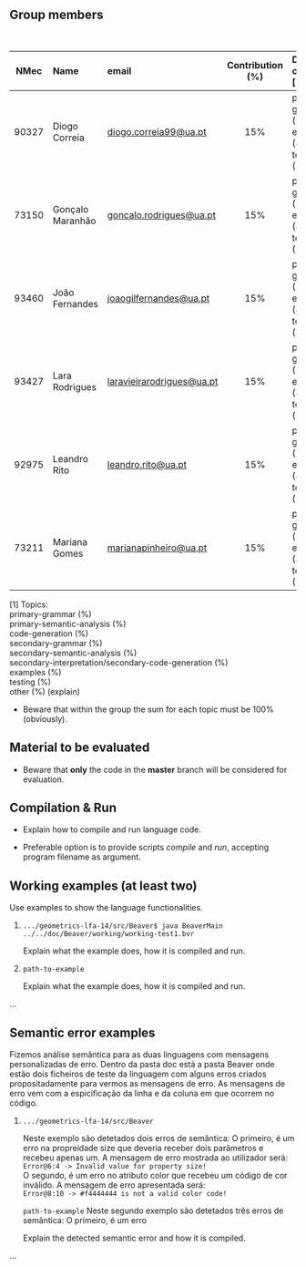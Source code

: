 ## Group members
&nbsp;

| NMec | Name | email | Contribution (%) | Detailed contribution [1]
|:-:|:--|:--|:-:|:--|
| 90327 | Diogo Correia | diogo.correia99@ua.pt | 15% | primary-grammar (20%)<br>examples (40%)<br>testing (30%)|
| 73150 | Gonçalo Maranhão | goncalo.rodrigues@ua.pt | 15% | primary-grammar (20%)<br>examples (40%)<br>testing (30%)|
| 93460 | João Fernandes | joaogilfernandes@ua.pt | 15% | primary-grammar (20%)<br>examples (40%)<br>testing (30%)|
| 93427 | Lara Rodrigues| laravieirarodrigues@ua.pt | 15% | primary-grammar (20%)<br>examples (40%)<br>testing (30%)|
| 92975 | Leandro Rito | leandro.rito@ua.pt | 15% | primary-grammar (20%)<br>examples (40%)<br>testing (30%)|
| 73211 | Mariana Gomes | marianapinheiro@ua.pt | 15% | primary-grammar (20%)<br>examples (40%)<br>testing (30%)|


[1] Topics:<br>
   primary-grammar (%)<br>primary-semantic-analysis (%)<br>code-generation (%)<br>secondary-grammar (%)<br>secondary-semantic-analysis (%)<br>secondary-interpretation/secondary-code-generation (%)<br>examples (%)<br>testing (%)<br>other (%) (explain)

- Beware that within the group the sum for each topic must be 100% (obviously).

## Material to be evaluated

- Beware that **only** the code in the **master** branch will be considered for evaluation.

## Compilation & Run

- Explain how to compile and run language code.

- Preferable option is to provide scripts *compile* and *run*, accepting program filename as argument.

## Working examples (at least two)

Use examples to show the language functionalities.

1. `.../geometrics-lfa-14/src/Beaver$ java BeaverMain ../../doc/Beaver/working/working-test1.bvr`

    Explain what the example does, how it is compiled and run.

2. `path-to-example`

    Explain what the example does, how it is compiled and run.

...

## Semantic error examples

Fizemos análise semântica para as duas linguagens com mensagens personalizadas de erro.
Dentro da pasta doc está a pasta Beaver onde estão dois ficheiros de teste da linguagem com alguns erros criados propositadamente para vermos as mensagens de erro.
As mensagens de erro vem com a espicificação da linha e da coluna em que ocorrem no código.<br>

1. `.../geometrics-lfa-14/src/Beaver`

    Neste exemplo são detetados dois erros de semântica:
    O primeiro, é um erro na propreidade size que deveria receber dois parâmetros e recebeu apenas um. A mensagem de erro mostrada ao utilizador será:<br>
    `Error@6:4 -> Invalid value for property size! `<br>
    O segundo, é um erro no atributo color que recebeu um código de cor inválido.
    A mensagem de erro apresentada será:<br>
    `Error@8:10 -> #f4444444 is not a valid color code! `<br>



    `path-to-example`
    Neste segundo exemplo são detetados três erros de semântica:
    O primeiro, é um erro 

    

    Explain the detected semantic error and how it is compiled.

...
